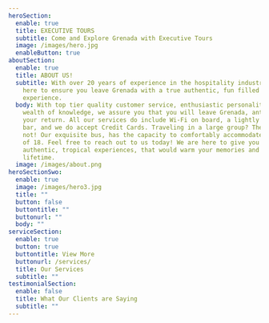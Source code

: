 ```yaml
---
heroSection:
  enable: true
  title: EXECUTIVE TOURS
  subtitle: Come and Explore Grenada with Executive Tours
  image: /images/hero.jpg
  enableButton: true
aboutSection:
  enable: true
  title: ABOUT US!​
  subtitle: With over 20 years of experience in the hospitality industry, we are
    here to ensure you leave Grenada with a true authentic, fun filled
    experience.
  body: With top tier quality customer service, enthusiastic personality, and a
    wealth of knowledge, we assure you that you will leave Grenada, anticipating
    your return. All our services do include Wi-Fi on board, a lightly stocked
    bar, and we do accept Credit Cards. Traveling in a large group? Then worry
    not! Our exquisite bus, has the capacity to comfortably accommodate a group
    of 18. Feel free to reach out to us today! We are here to give you an
    authentic, tropical experiences, that would warm your memories and last a
    lifetime.
  image: /images/about.png
heroSectionSwo:
  enable: true
  image: /images/hero3.jpg
  title: ""
  button: false
  buttontitle: ""
  buttonurl: ""
  body: ""
serviceSection:
  enable: true
  button: true
  buttontitle: View More
  buttonurl: /services/
  title: Our Services
  subtitle: ""
testimonialSection:
  enable: false
  title: What Our Clients are Saying
  subtitle: ""
---
```

